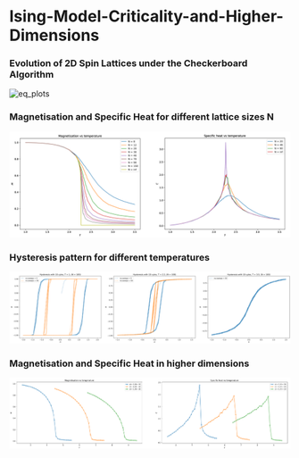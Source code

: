 # Ising-Model-Criticality-and-Higher-Dimensions

### Evolution of 2D Spin Lattices under the Checkerboard Algorithm
![eq_plots](https://github.com/MattiaVarrone/Ising-Model-Criticality-and-Higher-Dimensions/blob/main/pics/equ_plots.png)

### Magnetisation and Specific Heat for different lattice sizes N
![pattern2D](https://github.com/MattiaVarrone/Ising-Model-Criticality-and-Higher-Dimensions/blob/main/pics/M%20vs%20T%20(R).png)

### Hysteresis pattern for different temperatures
![hysteresis](https://github.com/MattiaVarrone/Ising-Model-Criticality-and-Higher-Dimensions/blob/main/pics/Hysteresis%20(R).png)

### Magnetisation and Specific Heat in higher dimensions
![high_dim](https://github.com/MattiaVarrone/Ising-Model-Criticality-and-Higher-Dimensions/blob/main/pics/highdim%20(R).png)
